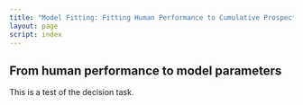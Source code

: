 ```yaml
---
title: "Model Fitting: Fitting Human Performance to Cumulative Prospect Theory"
layout: page
script: index
---
```


## From human performance to model parameters

This is a test of the decision task.

<cpt-example-human>
  <decision-control trials="10" run pause reset></decision-control>
  <decision-task trials="10"></decision-task>
  <decision-response interactive trial feedback="outcome" payoff="both"></decision-response>
  <cpt-probability interactive line="first" point="first"></cpt-probability>
  <cpt-value interactive line="first" point="all"></cpt-value>
<!--
  <cpt-calculation numeric interactive></cpt-calculation>
  <cpt-space></cpt-space>
  <decision-space></decision-space>
 -->
</cpt-example-human>
